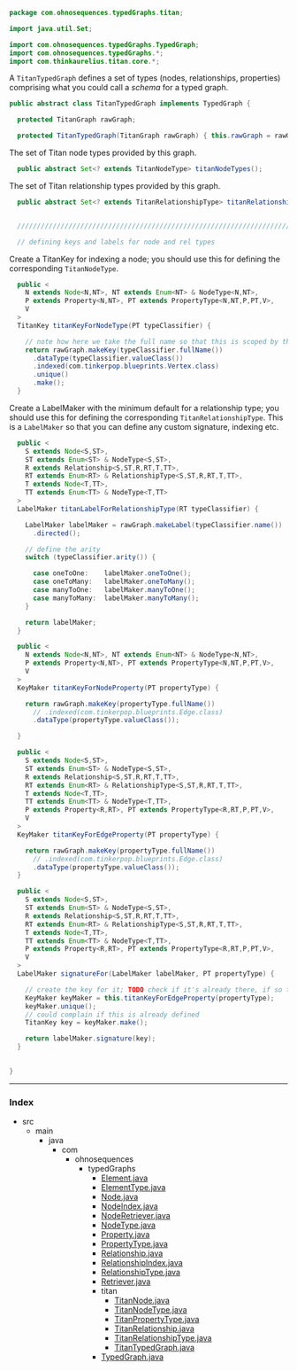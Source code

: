 
```java
package com.ohnosequences.typedGraphs.titan;

import java.util.Set;

import com.ohnosequences.typedGraphs.TypedGraph;
import com.ohnosequences.typedGraphs.*;
import com.thinkaurelius.titan.core.*;
```


A `TitanTypedGraph` defines a set of types (nodes, relationships, properties) comprising what you could call a _schema_ for a typed graph.



```java
public abstract class TitanTypedGraph implements TypedGraph {

  protected TitanGraph rawGraph;

  protected TitanTypedGraph(TitanGraph rawGraph) { this.rawGraph = rawGraph; }
```


  The set of Titan node types provided by this graph.


```java
  public abstract Set<? extends TitanNodeType> titanNodeTypes();
```


  The set of Titan relationship types provided by this graph.


```java
  public abstract Set<? extends TitanRelationshipType> titanRelationshipTypes();


  ////////////////////////////////////////////////////////////////////////////////////////////////////////////

  // defining keys and labels for node and rel types

```


  Create a TitanKey for indexing a node; you should use this for defining the corresponding `TitanNodeType`.


```java
  public <
    N extends Node<N,NT>, NT extends Enum<NT> & NodeType<N,NT>,
    P extends Property<N,NT>, PT extends PropertyType<N,NT,P,PT,V>,
    V
  >
  TitanKey titanKeyForNodeType(PT typeClassifier) {

    // note how here we take the full name so that this is scoped by the node type; see `PropertyType`.
    return rawGraph.makeKey(typeClassifier.fullName())
      .dataType(typeClassifier.valueClass())
      .indexed(com.tinkerpop.blueprints.Vertex.class)
      .unique()
      .make();
  }
```


  Create a LabelMaker with the minimum default for a relationship type; you should use this for defining the corresponding `TitanRelationshipType`. This is a `LabelMaker` so that you can define any custom signature, indexing etc.


```java
  public <
    S extends Node<S,ST>,
    ST extends Enum<ST> & NodeType<S,ST>,
    R extends Relationship<S,ST,R,RT,T,TT>, 
    RT extends Enum<RT> & RelationshipType<S,ST,R,RT,T,TT>,
    T extends Node<T,TT>,
    TT extends Enum<TT> & NodeType<T,TT>
  >
  LabelMaker titanLabelForRelationshipType(RT typeClassifier) {

    LabelMaker labelMaker = rawGraph.makeLabel(typeClassifier.name())
      .directed();

    // define the arity
    switch (typeClassifier.arity()) {

      case oneToOne:    labelMaker.oneToOne(); 
      case oneToMany:   labelMaker.oneToMany();
      case manyToOne:   labelMaker.manyToOne();
      case manyToMany:  labelMaker.manyToMany();
    }

    return labelMaker;
  }

  public <
    N extends Node<N,NT>, NT extends Enum<NT> & NodeType<N,NT>,
    P extends Property<N,NT>, PT extends PropertyType<N,NT,P,PT,V>,
    V
  >
  KeyMaker titanKeyForNodeProperty(PT propertyType) {

    return rawGraph.makeKey(propertyType.fullName())
      // .indexed(com.tinkerpop.blueprints.Edge.class)
      .dataType(propertyType.valueClass());

  }

  public <
    S extends Node<S,ST>,
    ST extends Enum<ST> & NodeType<S,ST>,
    R extends Relationship<S,ST,R,RT,T,TT>, 
    RT extends Enum<RT> & RelationshipType<S,ST,R,RT,T,TT>,
    T extends Node<T,TT>,
    TT extends Enum<TT> & NodeType<T,TT>,
    P extends Property<R,RT>, PT extends PropertyType<R,RT,P,PT,V>,
    V
  >
  KeyMaker titanKeyForEdgeProperty(PT propertyType) {

    return rawGraph.makeKey(propertyType.fullName())
      // .indexed(com.tinkerpop.blueprints.Edge.class)
      .dataType(propertyType.valueClass());
  }

  public <
    S extends Node<S,ST>,
    ST extends Enum<ST> & NodeType<S,ST>,
    R extends Relationship<S,ST,R,RT,T,TT>, 
    RT extends Enum<RT> & RelationshipType<S,ST,R,RT,T,TT>,
    T extends Node<T,TT>,
    TT extends Enum<TT> & NodeType<T,TT>,
    P extends Property<R,RT>, PT extends PropertyType<R,RT,P,PT,V>,
    V
  >
  LabelMaker signatureFor(LabelMaker labelMaker, PT propertyType) {

    // create the key for it; TODO check if it's already there, if so then use it
    KeyMaker keyMaker = this.titanKeyForEdgeProperty(propertyType);
    keyMaker.unique();
    // could complain if this is already defined
    TitanKey key = keyMaker.make();

    return labelMaker.signature(key);
  }

  
}
```


------

### Index

+ src
  + main
    + java
      + com
        + ohnosequences
          + typedGraphs
            + [Element.java][main/java/com/ohnosequences/typedGraphs/Element.java]
            + [ElementType.java][main/java/com/ohnosequences/typedGraphs/ElementType.java]
            + [Node.java][main/java/com/ohnosequences/typedGraphs/Node.java]
            + [NodeIndex.java][main/java/com/ohnosequences/typedGraphs/NodeIndex.java]
            + [NodeRetriever.java][main/java/com/ohnosequences/typedGraphs/NodeRetriever.java]
            + [NodeType.java][main/java/com/ohnosequences/typedGraphs/NodeType.java]
            + [Property.java][main/java/com/ohnosequences/typedGraphs/Property.java]
            + [PropertyType.java][main/java/com/ohnosequences/typedGraphs/PropertyType.java]
            + [Relationship.java][main/java/com/ohnosequences/typedGraphs/Relationship.java]
            + [RelationshipIndex.java][main/java/com/ohnosequences/typedGraphs/RelationshipIndex.java]
            + [RelationshipType.java][main/java/com/ohnosequences/typedGraphs/RelationshipType.java]
            + [Retriever.java][main/java/com/ohnosequences/typedGraphs/Retriever.java]
            + titan
              + [TitanNode.java][main/java/com/ohnosequences/typedGraphs/titan/TitanNode.java]
              + [TitanNodeType.java][main/java/com/ohnosequences/typedGraphs/titan/TitanNodeType.java]
              + [TitanPropertyType.java][main/java/com/ohnosequences/typedGraphs/titan/TitanPropertyType.java]
              + [TitanRelationship.java][main/java/com/ohnosequences/typedGraphs/titan/TitanRelationship.java]
              + [TitanRelationshipType.java][main/java/com/ohnosequences/typedGraphs/titan/TitanRelationshipType.java]
              + [TitanTypedGraph.java][main/java/com/ohnosequences/typedGraphs/titan/TitanTypedGraph.java]
            + [TypedGraph.java][main/java/com/ohnosequences/typedGraphs/TypedGraph.java]

[main/java/com/ohnosequences/typedGraphs/Element.java]: ../Element.java.md
[main/java/com/ohnosequences/typedGraphs/ElementType.java]: ../ElementType.java.md
[main/java/com/ohnosequences/typedGraphs/Node.java]: ../Node.java.md
[main/java/com/ohnosequences/typedGraphs/NodeIndex.java]: ../NodeIndex.java.md
[main/java/com/ohnosequences/typedGraphs/NodeRetriever.java]: ../NodeRetriever.java.md
[main/java/com/ohnosequences/typedGraphs/NodeType.java]: ../NodeType.java.md
[main/java/com/ohnosequences/typedGraphs/Property.java]: ../Property.java.md
[main/java/com/ohnosequences/typedGraphs/PropertyType.java]: ../PropertyType.java.md
[main/java/com/ohnosequences/typedGraphs/Relationship.java]: ../Relationship.java.md
[main/java/com/ohnosequences/typedGraphs/RelationshipIndex.java]: ../RelationshipIndex.java.md
[main/java/com/ohnosequences/typedGraphs/RelationshipType.java]: ../RelationshipType.java.md
[main/java/com/ohnosequences/typedGraphs/Retriever.java]: ../Retriever.java.md
[main/java/com/ohnosequences/typedGraphs/titan/TitanNode.java]: TitanNode.java.md
[main/java/com/ohnosequences/typedGraphs/titan/TitanNodeType.java]: TitanNodeType.java.md
[main/java/com/ohnosequences/typedGraphs/titan/TitanPropertyType.java]: TitanPropertyType.java.md
[main/java/com/ohnosequences/typedGraphs/titan/TitanRelationship.java]: TitanRelationship.java.md
[main/java/com/ohnosequences/typedGraphs/titan/TitanRelationshipType.java]: TitanRelationshipType.java.md
[main/java/com/ohnosequences/typedGraphs/titan/TitanTypedGraph.java]: TitanTypedGraph.java.md
[main/java/com/ohnosequences/typedGraphs/TypedGraph.java]: ../TypedGraph.java.md